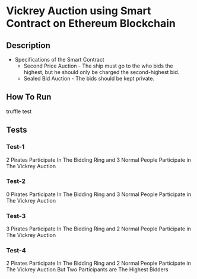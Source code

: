 # Vickrey Auction using Smart Contract on Ethereum Blockchain

## Description
- Specifications of the Smart Contract
  - Second Price Auction - The ship must go to the who bids the highest, but he should only be charged the second-highest bid.
  - Sealed Bid Auction - The bids should be kept private.
  

## How To Run
truffle test

## Tests
### Test-1
2 Pirates Participate In The Bidding Ring and 3 Normal People Participate in The Vickrey Auction

### Test-2
0 Pirates Participate In The Bidding Ring and 3 Normal People Participate in The Vickrey Auction

### Test-3
3 Pirates Participate In The Bidding Ring and 2 Normal People Participate in The Vickrey Auction

### Test-4
2 Pirates Participate In The Bidding Ring and 2 Normal People Participate in The Vickrey Auction But Two Participants are The Highest Bidders
